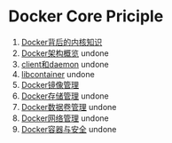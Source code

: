 # Docker Core Priciple
1. [Docker背后的内核知识](https://github.com/PengJianMin/DockerCore/blob/main/Docker%E8%83%8C%E5%90%8E%E7%9A%84%E5%86%85%E6%A0%B8%E7%9F%A5%E8%AF%86.md)
2. [Docker架构概览]() undone
3. [client和daemon]() undone
4. [libcontainer]() undone
5. [Docker镜像管理](https://github.com/PengJianMin/DockerCore/blob/main/Docker%E9%95%9C%E5%83%8F%E7%AE%A1%E7%90%86.md)
6. [Docker存储管理]() undone
7. [Docker数据卷管理]() undone
8. [Docker网络管理]() undone
9. [Docker容器与安全]() undone
